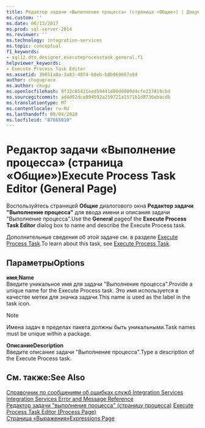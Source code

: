 ```yaml
---
title: Редактор задачи «Выполнение процесса» (страница «Общие») | Документация Майкрософт
ms.custom: ''
ms.date: 06/13/2017
ms.prod: sql-server-2014
ms.reviewer: ''
ms.technology: integration-services
ms.topic: conceptual
f1_keywords:
- sql12.dts.designer.executeprocesstask.general.f1
helpviewer_keywords:
- Execute Process Task Editor
ms.assetid: 39651a0a-3a83-40f4-b8eb-b8b869607a94
author: chugugrace
ms.author: chugu
ms.openlocfilehash: 9f32c85421eed59441d80d0009d4cfe237819cbd
ms.sourcegitcommit: ad4d92dce894592a259721a1571b1d8736abacdb
ms.translationtype: MT
ms.contentlocale: ru-RU
ms.lasthandoff: 08/04/2020
ms.locfileid: "87665010"
---
```

# <a name="execute-process-task-editor-general-page"></a><span data-ttu-id="0a052-102">Редактор задачи «Выполнение процесса» (страница «Общие»)</span><span class="sxs-lookup"><span data-stu-id="0a052-102">Execute Process Task Editor (General Page)</span></span>
  <span data-ttu-id="0a052-103">Воспользуйтесь страницей **Общие** диалогового окна **Редактор задачи "Выполнение процесса"** для ввода имени и описания задачи "Выполнение процесса".</span><span class="sxs-lookup"><span data-stu-id="0a052-103">Use the **General** pageof the **Execute Process Task Editor** dialog box to name and describe the Execute Process task.</span></span>  
  
 <span data-ttu-id="0a052-104">Дополнительные сведения об этой задаче см. в разделе [Execute Process Task](control-flow/execute-process-task.md).</span><span class="sxs-lookup"><span data-stu-id="0a052-104">To learn about this task, see [Execute Process Task](control-flow/execute-process-task.md).</span></span>  
  
## <a name="options"></a><span data-ttu-id="0a052-105">Параметры</span><span class="sxs-lookup"><span data-stu-id="0a052-105">Options</span></span>  
 <span data-ttu-id="0a052-106">**имя**;</span><span class="sxs-lookup"><span data-stu-id="0a052-106">**Name**</span></span>  
 <span data-ttu-id="0a052-107">Введите уникальное имя для задачи "Выполнение процесса".</span><span class="sxs-lookup"><span data-stu-id="0a052-107">Provide a unique name for the Execute Process task.</span></span> <span data-ttu-id="0a052-108">Это имя используется в качестве метки для значка задачи.</span><span class="sxs-lookup"><span data-stu-id="0a052-108">This name is used as the label in the task icon.</span></span>  
  
> [!NOTE]  
>  <span data-ttu-id="0a052-109">Имена задач в пределах пакета должны быть уникальными.</span><span class="sxs-lookup"><span data-stu-id="0a052-109">Task names must be unique within a package.</span></span>  
  
 <span data-ttu-id="0a052-110">**Описание**</span><span class="sxs-lookup"><span data-stu-id="0a052-110">**Description**</span></span>  
 <span data-ttu-id="0a052-111">Введите описание задачи "Выполнение процесса".</span><span class="sxs-lookup"><span data-stu-id="0a052-111">Type a description of the Execute Process task.</span></span>  
  
## <a name="see-also"></a><span data-ttu-id="0a052-112">См. также:</span><span class="sxs-lookup"><span data-stu-id="0a052-112">See Also</span></span>  
 <span data-ttu-id="0a052-113">[Справочник по сообщениям об ошибках служб Integration Services](../../2014/integration-services/integration-services-error-and-message-reference.md) </span><span class="sxs-lookup"><span data-stu-id="0a052-113">[Integration Services Error and Message Reference](../../2014/integration-services/integration-services-error-and-message-reference.md) </span></span>  
 <span data-ttu-id="0a052-114">[Редактор задачи "выполнение процесса" &#40;страницу процесса&#41;](../../2014/integration-services/execute-process-task-editor-process-page.md) </span><span class="sxs-lookup"><span data-stu-id="0a052-114">[Execute Process Task Editor &#40;Process Page&#41;](../../2014/integration-services/execute-process-task-editor-process-page.md) </span></span>  
 [<span data-ttu-id="0a052-115">Страница «Выражения»</span><span class="sxs-lookup"><span data-stu-id="0a052-115">Expressions Page</span></span>](expressions/expressions-page.md)  
  
  

